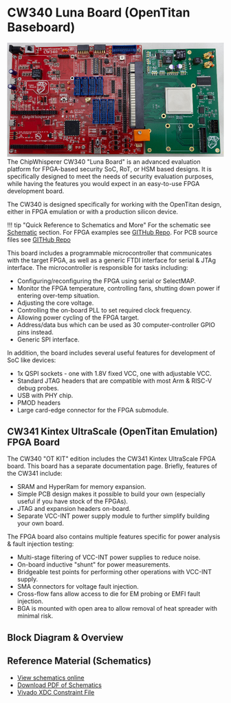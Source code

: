 # CW340 Luna Board (OpenTitan Baseboard)

![CW340 OTKIT Luna Board](Images/cw340-otkit-boards.jpg)
The ChipWhisperer CW340 "Luna Board" is an advanced evaluation platform for FPGA-based security SoC, RoT, or HSM based designs. It is specifically designed to meet the needs of security evaluation purposes, while having the features you would expect in an easy-to-use FPGA development board.

The CW340 is designed specifically for working with the OpenTitan design, either in FPGA emulation or with a production silicon device.

!!! tip "Quick Reference to Schematics and More"
    For the schematic see [Schematic](#reference-material-schematics) section.
    For FPGA examples see [GITHub Repo](https://github.com/newaetech/cw340-luna-board).
	For PCB source files see [GITHub Repo](https://github.com/newaetech/cw340-luna-board)

This board includes a programmable microcontroller that communicates with the target FPGA, as well as a generic FTDI interface for serial & JTAg interface. The microcontroller is responsible for tasks including:

* Configuring/reconfiguring the FPGA using serial or SelectMAP.
* Monitor the FPGA temperature, controlling fans, shutting down power if entering over-temp situation.
* Adjusting the core voltage.
* Controlling the on-board PLL to set required clock frequency.
* Allowing power cycling of the FPGA target.
* Address/data bus which can be used as 30 computer-controller GPIO pins instead.
* Generic SPI interface.

In addition, the board includes several useful features for development of SoC like devices:

* 1x QSPI sockets - one with 1.8V fixed VCC, one with adjustable VCC.
* Standard JTAG headers that are compatible with most Arm & RISC-V debug probes.
* USB with PHY chip.
* PMOD headers
* Large card-edge connector for the FPGA submodule.


## CW341 Kintex UltraScale (OpenTitan Emulation) FPGA Board

The CW340 "OT KIT" edition includes the CW341 Kintex UltraScale FPGA board. This board has a separate
documentation page. Briefly, features of the CW341 include:

* SRAM and HyperRam for memory expansion.
* Simple PCB design makes it possible to build your own (especially useful if you have stock of the FPGAs).
* JTAG and expansion headers on-board.
* Separate VCC-INT power supply module to further simplify building your own board.

The FPGA board also contains multiple features specific for power analysis & fault injection testing:

* Multi-stage filtering of VCC-INT power supplies to reduce noise.
* On-board inductive "shunt" for power measurements.
* Bridgeable test points for performing other operations with VCC-INT supply.
* SMA connectors for voltage fault injection.
* Cross-flow fans allow access to die for EM probing or EMFI fault injection.
* BGA is mounted with open area to allow removal of heat spreader with minimal risk.


## Block Diagram & Overview


## Reference Material (Schematics)

* [View schematics online](https://github.com/newaetech/cw310-bergen-board/blob/main/docs/BergenBoard_Rev06C.PDF)
* [Download PDF of Schematics](https://github.com/newaetech/cw310-bergen-board/raw/main/docs/BergenBoard_Rev06C.PDF)
* [Vivado XDC Constraint File](https://github.com/newaetech/cw310-bergen-board/tree/main/pins)
